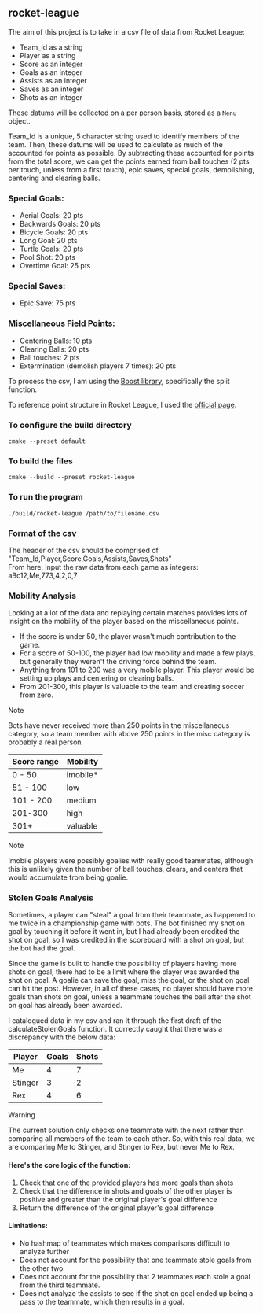 ## rocket-league

The aim of this project is to take in a csv file of data from Rocket League:
- Team_Id as a string
- Player as a string
- Score as an integer
- Goals as an integer
- Assists as an integer
- Saves as an integer
- Shots as an integer

These datums will be collected on a per person basis, stored as a `Menu` object.

Team_Id is a unique, 5 character string used to identify members of the team.
Then, these datums will be used to calculate as much of the accounted for points as possible.
By subtracting these accounted for points from the total score, we can get the points earned
from ball touches (2 pts per touch, unless from a first touch), epic saves, special goals, demolishing,
centering and clearing balls.

### Special Goals:
- Aerial Goals: 20 pts
- Backwards Goals: 20 pts
- Bicycle Goals: 20 pts
- Long Goal: 20 pts
- Turtle Goals: 20 pts
- Pool Shot: 20 pts
- Overtime Goal: 25 pts

### Special Saves:
- Epic Save: 75 pts

### Miscellaneous Field Points:
- Centering Balls: 10 pts
- Clearing Balls: 20 pts
- Ball touches: 2 pts
- Extermination (demolish players 7 times): 20 pts

To process the csv, I am using the [Boost library](https://www.boost.org/doc/libs/1_50_0/doc/html/string_algo/usage.html#id3207193), specifically the split function.

To reference point structure in Rocket League, I used the [official page](https://rocketleague.fandom.com/wiki/Points).

### To configure the build directory
```shell
cmake --preset default
```

### To build the files
```shell
cmake --build --preset rocket-league
```

### To run the program
```shell
./build/rocket-league /path/to/filename.csv
```

### Format of the csv
The header of the csv should be comprised of "Team_Id,Player,Score,Goals,Assists,Saves,Shots"  
From here, input the raw data from each game as integers:
aBc12,Me,773,4,2,0,7

### Mobility Analysis
Looking at a lot of the data and replaying certain matches provides lots of insight on the mobility of the player based on the miscellaneous points.

- If the score is under 50, the player wasn't much contribution to the game.
- For a score of 50-100, the player had low mobility and made a few plays, but generally they weren't the driving force behind the team.
- Anything from 101 to 200 was a very mobile player. This player would be setting up plays and centering or clearing balls.
- From 201-300, this player is valuable to the team and creating soccer from zero. 

> [!NOTE]
> Bots have never received more than 250 points in the miscellaneous category, so a team member with above 250 points in the misc category is probably a real person.


| Score range |       Mobility      |
| ----------- | ------------------- |
|   0 - 50    |       imobile*      |
|  51 - 100   |         low         |
|  101 - 200  |        medium       |
|  201-300    |         high        |
|    301+     |       valuable      |

> [!NOTE]
> Imobile players were possibly goalies with really good teammates, although this is unlikely given the number of ball touches, clears, and centers that would accumulate from being goalie.

### Stolen Goals Analysis
Sometimes, a player can "steal" a goal from their teammate, as happened to me twice in a championship game with bots. The bot finished my shot on goal by touching it before it went in, but I had already been credited the shot on goal, so I was credited in the scoreboard with a shot on goal, but the bot had the goal. 

Since the game is built to handle the possibility of players having more shots on goal, there had to be a limit where the player was awarded the shot on goal. A goalie can save the goal, miss the goal, or the shot on goal can hit the post. However, in all of these cases, no player should have more goals than shots on goal, unless a teammate touches the ball after the shot on goal has already been awarded.

I catalogued data in my csv and ran it through the first draft of the calculateStolenGoals function. It correctly caught that there was a discrepancy with the below data:

|   Player  |   Goals   |   Shots   |
| --------- | --------- | --------- |
|   Me      |   4       |   7       |
|   Stinger |   3       |   2       |
|   Rex     |   4       |   6       |

> [!WARNING]
> The current solution only checks one teammate with the next rather than comparing all members of the team to each other.
> So, with this real data, we are comparing Me to Stinger, and Stinger to Rex, but never Me to Rex.

#### Here's the core logic of the function:
1. Check that one of the provided players has more goals than shots
2. Check that the difference in shots and goals of the other player is positive and greater than the original player's goal difference
3. Return the difference of the original player's goal difference

#### Limitations:
- No hashmap of teammates which makes comparisons difficult to analyze further
- Does not account for the possibility that one teammate stole goals from the other two
- Does not account for the possibility that 2 teammates each stole a goal from the third teammate.
- Does not analyze the assists to see if the shot on goal ended up being a pass to the teammate, which then results in a goal.